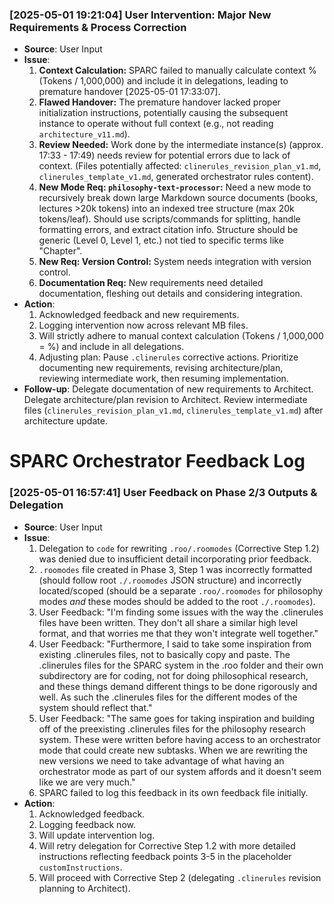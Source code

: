 ### [2025-05-01 19:21:04] User Intervention: Major New Requirements & Process Correction
- **Source**: User Input
- **Issue**:
    1.  **Context Calculation:** SPARC failed to manually calculate context % (Tokens / 1,000,000) and include it in delegations, leading to premature handover [2025-05-01 17:33:07].
    2.  **Flawed Handover:** The premature handover lacked proper initialization instructions, potentially causing the subsequent instance to operate without full context (e.g., not reading `architecture_v11.md`).
    3.  **Review Needed:** Work done by the intermediate instance(s) (approx. 17:33 - 17:49) needs review for potential errors due to lack of context. (Files potentially affected: `clinerules_revision_plan_v1.md`, `clinerules_template_v1.md`, generated orchestrator rules content).
    4.  **New Mode Req: `philosophy-text-processor`:** Need a new mode to recursively break down large Markdown source documents (books, lectures >20k tokens) into an indexed tree structure (max 20k tokens/leaf). Should use scripts/commands for splitting, handle formatting errors, and extract citation info. Structure should be generic (Level 0, Level 1, etc.) not tied to specific terms like "Chapter".
    5.  **New Req: Version Control:** System needs integration with version control.
    6.  **Documentation Req:** New requirements need detailed documentation, fleshing out details and considering integration.
- **Action**:
    1.  Acknowledged feedback and new requirements.
    2.  Logging intervention now across relevant MB files.
    3.  Will strictly adhere to manual context calculation (Tokens / 1,000,000 = %) and include in all delegations.
    4.  Adjusting plan: Pause `.clinerules` corrective actions. Prioritize documenting new requirements, revising architecture/plan, reviewing intermediate work, then resuming implementation.
- **Follow-up**: Delegate documentation of new requirements to Architect. Delegate architecture/plan revision to Architect. Review intermediate files (`clinerules_revision_plan_v1.md`, `clinerules_template_v1.md`) after architecture update.
# SPARC Orchestrator Feedback Log
<!-- Add new feedback entries below this line (most recent first) -->
### [2025-05-01 16:57:41] User Feedback on Phase 2/3 Outputs & Delegation
- **Source**: User Input
- **Issue**:
    1.  Delegation to `code` for rewriting `.roo/.roomodes` (Corrective Step 1.2) was denied due to insufficient detail incorporating prior feedback.
    2.  `.roomodes` file created in Phase 3, Step 1 was incorrectly formatted (should follow root `./.roomodes` JSON structure) and incorrectly located/scoped (should be a separate `.roo/.roomodes` for philosophy modes *and* these modes should be added to the root `./.roomodes`).
    3.  User Feedback: "I'm finding some issues with the way the .clinerules files have been written. They don't all share a similar high level format, and that worries me that they won't integrate well together."
    4.  User Feedback: "Furthermore, I said to take some inspiration from existing .clinerules files, not to basically copy and paste. The .clinerules files for the SPARC system in the .roo folder and their own subdirectory are for coding, not for doing philosophical research, and these things demand different things to be done rigorously and well. As such the .clinerules files for the different modes of the system should reflect that."
    5.  User Feedback: "The same goes for taking inspiration and building off of the preexisting .clinerules files for the philosophy research system. These were written before having access to an orchestrator mode that could create new subtasks. When we are rewriting the new versions we need to take advantage of what having an orchestrator mode as part of our system affords and it doesn't seem like we are very much."
    6.  SPARC failed to log this feedback in its own feedback file initially.
- **Action**:
    1.  Acknowledged feedback.
    2.  Logging feedback now.
    3.  Will update intervention log.
    4.  Will retry delegation for Corrective Step 1.2 with more detailed instructions reflecting feedback points 3-5 in the placeholder `customInstructions`.
    5.  Will proceed with Corrective Step 2 (delegating `.clinerules` revision planning to Architect).